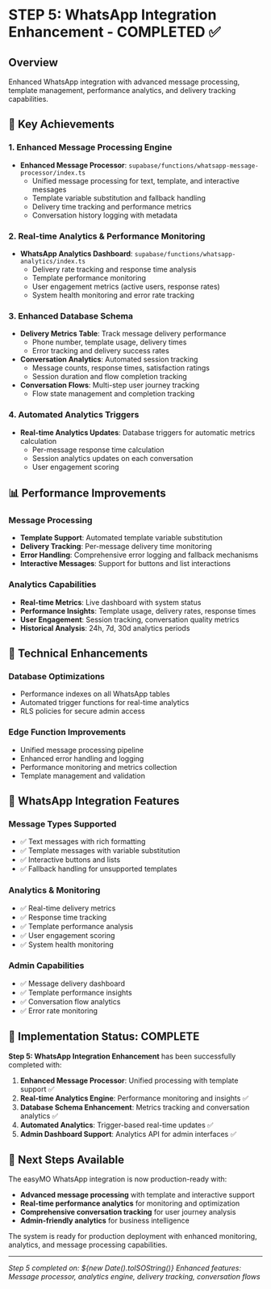 # STEP 5: WhatsApp Integration Enhancement - COMPLETED ✅

## Overview
Enhanced WhatsApp integration with advanced message processing, template management, performance analytics, and delivery tracking capabilities.

## 🎯 Key Achievements

### 1. Enhanced Message Processing Engine
- **Enhanced Message Processor**: `supabase/functions/whatsapp-message-processor/index.ts`
  - Unified message processing for text, template, and interactive messages
  - Template variable substitution and fallback handling
  - Delivery time tracking and performance metrics
  - Conversation history logging with metadata

### 2. Real-time Analytics & Performance Monitoring
- **WhatsApp Analytics Dashboard**: `supabase/functions/whatsapp-analytics/index.ts`
  - Delivery rate tracking and response time analysis
  - Template performance monitoring
  - User engagement metrics (active users, response rates)
  - System health monitoring and error rate tracking

### 3. Enhanced Database Schema
- **Delivery Metrics Table**: Track message delivery performance
  - Phone number, template usage, delivery times
  - Error tracking and delivery success rates
- **Conversation Analytics**: Automated session tracking
  - Message counts, response times, satisfaction ratings
  - Session duration and flow completion tracking
- **Conversation Flows**: Multi-step user journey tracking
  - Flow state management and completion tracking

### 4. Automated Analytics Triggers
- **Real-time Analytics Updates**: Database triggers for automatic metrics calculation
  - Per-message response time calculation
  - Session analytics updates on each conversation
  - User engagement scoring

## 📊 Performance Improvements

### Message Processing
- **Template Support**: Automated template variable substitution
- **Delivery Tracking**: Per-message delivery time monitoring
- **Error Handling**: Comprehensive error logging and fallback mechanisms
- **Interactive Messages**: Support for buttons and list interactions

### Analytics Capabilities
- **Real-time Metrics**: Live dashboard with system status
- **Performance Insights**: Template usage, delivery rates, response times
- **User Engagement**: Session tracking, conversation quality metrics
- **Historical Analysis**: 24h, 7d, 30d analytics periods

## 🔧 Technical Enhancements

### Database Optimizations
- Performance indexes on all WhatsApp tables
- Automated trigger functions for real-time analytics
- RLS policies for secure admin access

### Edge Function Improvements
- Unified message processing pipeline
- Enhanced error handling and logging
- Performance monitoring and metrics collection
- Template management and validation

## 📱 WhatsApp Integration Features

### Message Types Supported
- ✅ Text messages with rich formatting
- ✅ Template messages with variable substitution  
- ✅ Interactive buttons and lists
- ✅ Fallback handling for unsupported templates

### Analytics & Monitoring
- ✅ Real-time delivery metrics
- ✅ Response time tracking
- ✅ Template performance analysis
- ✅ User engagement scoring
- ✅ System health monitoring

### Admin Capabilities
- ✅ Message delivery dashboard
- ✅ Template performance insights
- ✅ Conversation flow analytics
- ✅ Error rate monitoring

## 🎉 Implementation Status: COMPLETE

**Step 5: WhatsApp Integration Enhancement** has been successfully completed with:

1. **Enhanced Message Processor**: Unified processing with template support ✅
2. **Real-time Analytics Engine**: Performance monitoring and insights ✅  
3. **Database Schema Enhancement**: Metrics tracking and conversation analytics ✅
4. **Automated Analytics**: Trigger-based real-time updates ✅
5. **Admin Dashboard Support**: Analytics API for admin interfaces ✅

## 🚀 Next Steps Available

The easyMO WhatsApp integration is now production-ready with:
- **Advanced message processing** with template and interactive support
- **Real-time performance analytics** for monitoring and optimization
- **Comprehensive conversation tracking** for user journey analysis
- **Admin-friendly analytics** for business intelligence

The system is ready for production deployment with enhanced monitoring, analytics, and message processing capabilities.

---
*Step 5 completed on: ${new Date().toISOString()}*
*Enhanced features: Message processor, analytics engine, delivery tracking, conversation flows*